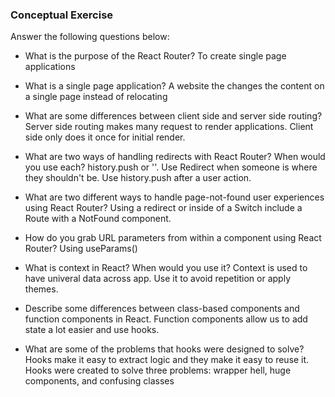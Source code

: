 ### Conceptual Exercise

Answer the following questions below:

- What is the purpose of the React Router?
  To create single page applications

- What is a single page application?
  A website the changes the content on a single page instead of relocating

- What are some differences between client side and server side routing?
  Server side routing makes many request to render applications. Client side only does it once for initial render.

- What are two ways of handling redirects with React Router? When would you use each?
  history.push or '<Redirect/>'. Use Redirect when someone is where they shouldn't be. Use history.push after a user action.
- What are two different ways to handle page-not-found user experiences using React Router? 
  Using a redirect or inside of a Switch include a Route with a NotFound component.
- How do you grab URL parameters from within a component using React Router?
Using useParams()
- What is context in React? When would you use it?
  Context is used to have univeral data across app. Use it to avoid repetition or apply themes.
- Describe some differences between class-based components and function
  components in React.
  Function components allow us to add state a lot easier and use hooks.

- What are some of the problems that hooks were designed to solve?
  Hooks make it easy to extract logic and they make it easy to reuse it. Hooks were created to solve three problems: wrapper hell, huge components, and confusing classes